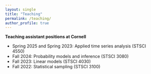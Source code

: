 ```yaml
---
layout: single
title: "Teaching"
permalink: /teaching/
author_profile: true
---
```


**Teaching assistant positions at Cornell**

- Spring 2025 and Spring 2023: Applied time series analysis (STSCI 4550)
- Fall 2024: Probability models and inference (STSCI 3080)
- Fall 2023: Linear models (STSCI 4030)
- Fall 2022: Statistical sampling (STSCI 3100)
